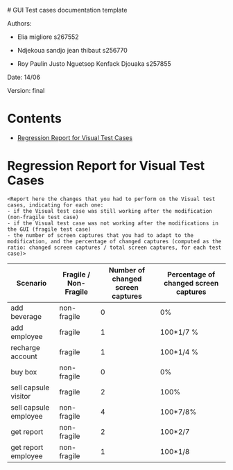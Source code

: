 ﻿﻿﻿﻿﻿﻿﻿﻿﻿﻿﻿﻿﻿﻿﻿﻿﻿﻿﻿﻿﻿# GUI Test cases documentation templateAuthors:- Elia migliore s267552- Ndjekoua sandjo jean thibaut s256770- Roy Paulin Justo Nguetsop Kenfack Djouaka s257855Date:14/06Version: final# Contents- [Regression Report for Visual Test Cases](#fragility)# Regression Report for Visual Test Cases```<Report here the changes that you had to perform on the Visual test cases, indicating for each one:- if the Visual test case was still working after the modification (non-fragile test case)- if the Visual test case was not working after the modifications in the GUI (fragile test case)- the number of screen captures that you had to adapt to the modification, and the percentage of changed captures (computed as the ratio: changed screen captures / total screen captures, for each test case)>```| Scenario | Fragile / Non-Fragile | Number of changed screen captures | Percentage of changed screen captures || -------- | --------------------- | --------------------------------- | ------------------------------------- ||     add beverage     |          non-fragile             |          0                         |        0%                               ||   add employee       |            fragile           |                1                   |               100*1/7 %                       ||     recharge account     |       fragile                |             1                      |          100*1/4 %                            ||      buy box    |            non-fragile           |                 0                  |                         0%              ||       sell capsule visitor   |     fragile                  |            2                       |                 100%                      ||       sell capsule employee   |    non-fragile                   |       4                            |        100*7/8%       |          |                  get report   |        non-fragile            |                2                   |        100*2/7                               ||  get report employee        |    non-fragile                   |      1                             |                      100*1/8                 |